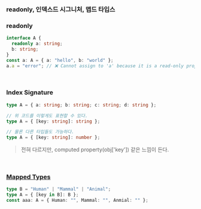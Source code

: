 ### readonly, 인덱스드 시그니처, 맵드 타입스

### readonly

```ts
interface A {
  readonly a: string;
  b: string;
}
const a: A = { a: "hello", b: "world" };
a.a = "error"; // ❌ Cannot assign to 'a' because it is a read-only property.ts(2540)
```

<br />

### Index Signature

```ts
type A = { a: string; b: string; c: string; d: string };

// 위 코드를 이렇게도 표현할 수 있다.
type A = { [key: string]: string };

// 물론 다른 타입들도 가능하다.
type A = { [key: string]: number };
```
> 전혀 다르지만, computed property(obj['key']) 같은 느낌이 든다.

<br />

### [Mapped Types](https://www.typescriptlang.org/docs/handbook/2/mapped-types.html)

```ts
type B = "Human" | "Mammal" | "Animal";
type A = { [key in B]: B };
const aaa: A = { Human: "", Mammal: "", Anmial: "" };
```
